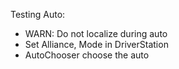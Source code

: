 Testing Auto:
* WARN: Do not localize during auto
* Set Alliance, Mode in DriverStation
* AutoChooser choose the auto